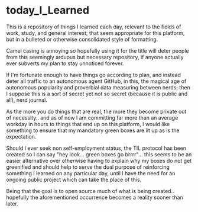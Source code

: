 # today_I_Learned

This is a repository of things I learned each day, relevant to the fields of work, study, and general interest; that seem appropriate for this platform, but in a bulleted or otherwise consolidated style of formatting.

Camel casing is annoying so hopefully using it for the title will deter people from this seemingly arduous but necessary repository, if anyone actually ever subverts my plan to stay unnoticed forever. 

If I'm fortunate enough to have things go according to plan, and instead deter all traffic to an autonomous agent GitHub, in this, the magical age of autonomous popularity and proverbial data measuring between nerds; then I suppose this is a sort of secret yet not so secret (because it is public and all), nerd journal.

As the more you do things that  are real, the more they become private out of necessity.. and as of now I am committing far more than an average workday in hours to things that end up on this platform, I would like something to ensure that my mandatory green boxes are lit up as is the expectation.

Should I ever seek non self-employment status, the TIL protocol has been created so I can say "hey look... green boxes go brrrr"... this seems to be an easier alternative over otherwise having to explain why my boxes do not get greenified and should help to serve the dual purpose of reinforcing something I learned on any particular day, until I have the need for an ongoing public project which can take the place of this. 

Being that the goal is to open source much of what is being created.. hopefully the aforementioned occurrence becomes a reality sooner than later.
